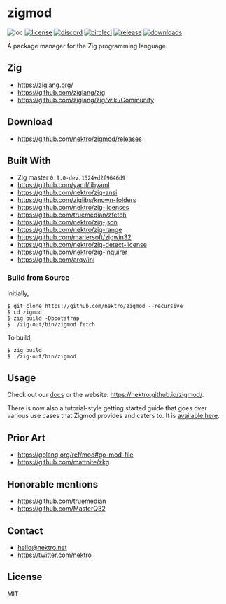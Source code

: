 # zigmod
![loc](https://sloc.xyz/github/nektro/zigmod)
[![license](https://img.shields.io/github/license/nektro/zigmod.svg)](https://github.com/nektro/zigmod/blob/master/LICENSE)
[![discord](https://img.shields.io/discord/551971034593755159.svg?logo=discord)](https://discord.gg/P6Y4zQC)
[![circleci](https://circleci.com/gh/nektro/zigmod.svg?style=svg)](https://circleci.com/gh/nektro/zigmod)
[![release](https://img.shields.io/github/v/release/nektro/zigmod)](https://github.com/nektro/zigmod/releases/latest)
[![downloads](https://img.shields.io/github/downloads/nektro/zigmod/total.svg)](https://github.com/nektro/zigmod/releases)

A package manager for the Zig programming language.

## Zig
- https://ziglang.org/
- https://github.com/ziglang/zig
- https://github.com/ziglang/zig/wiki/Community

## Download
- https://github.com/nektro/zigmod/releases

## Built With
- Zig master `0.9.0-dev.1524+d2f9646d9`
- https://github.com/yaml/libyaml
- https://github.com/nektro/zig-ansi
- https://github.com/ziglibs/known-folders
- https://github.com/nektro/zig-licenses
- https://github.com/truemedian/zfetch
- https://github.com/nektro/zig-json
- https://github.com/nektro/zig-range
- https://github.com/marlersoft/zigwin32
- https://github.com/nektro/zig-detect-license
- https://github.com/nektro/zig-inquirer
- https://github.com/arqv/ini

### Build from Source
Initially,
```
$ git clone https://github.com/nektro/zigmod --recursive
$ cd zigmod
$ zig build -Dbootstrap
$ ./zig-out/bin/zigmod fetch
```

To build,
```
$ zig build
$ ./zig-out/bin/zigmod
```

## Usage
Check out our [docs](docs/) or the website: https://nektro.github.io/zigmod/.

There is now also a tutorial-style getting started guide that goes over various use cases that Zigmod provides and caters to. It is [available here](docs/tutorial.md).

## Prior Art
- https://golang.org/ref/mod#go-mod-file
- https://github.com/mattnite/zkg

## Honorable mentions
- https://github.com/truemedian
- https://github.com/MasterQ32

## Contact
- hello@nektro.net
- https://twitter.com/nektro

## License
MIT
